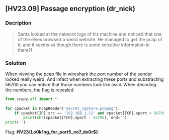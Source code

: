 ## [HV23.09] Passage encryption (dr_nick)
### Decription
> Santa looked at the network logs of his machine and noticed that one of the elves browsed a weird website. He managed to get the pcap of it, and it seems as though there is some sensitive information in there?!
### Solution
When viewing the pcap file in wireshark the port number of the sender looked really weird. And infact when extracting these ports and substracting 56700 you can notice that those numbers look like ascii. When decoding the numbers, the flag is revealed.   
```python
from scapy.all import *
 
for cpacket in PcapReader('secret_capture.pcapng'):
    if cpacket[IP].src == '192.168.1.12' and cpacket[TCP].sport > 56700:
        print(chr(cpacket[TCP].sport - 56700), end='')
print('')
```
Flag: **HV23{Lo0k1ng_for_port5_no7_do0r$}**